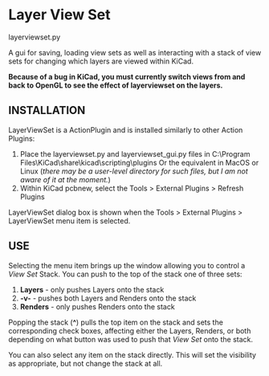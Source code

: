 # Layer View Set

layerviewset.py

A gui for saving, loading view sets as well as interacting with a stack of view sets for changing which layers are viewed within KiCad.

**Because of a bug in KiCad, you must currently switch views from and back
to OpenGL to see the effect of layerviewset on the layers.**


## INSTALLATION

LayerViewSet is a ActionPlugin and is installed similarly to other Action Plugins:
1) Place the layerviewset.py and layerviewset_gui.py files in 
C:\Program Files\KiCad\share\kicad\scripting\plugins
Or the equivalent in MacOS or Linux
(*there may be a user-level directory for such files, but I am not aware of it at the moment.*)
2) Within KiCad pcbnew, select the Tools > External Plugins > Refresh Plugins

LayerViewSet dialog box is shown when the Tools > External Plugins > LayerViewSet menu item is selected.


## USE

Selecting the menu item brings up the window allowing you to control
a *View Set* Stack. You can push to the top of the stack one of three sets:
1) **Layers** - only pushes Layers onto the stack
2) **-v-** - pushes both Layers and Renders onto the stack
3) **Renders** - only pushes Renders onto the stack

Popping the stack (**^**) pulls the top item on the stack and sets the corresponding
check boxes, affecting either the Layers, Renders, or both depending on what
button was used to push that *View Set* onto the stack.

You can also select any item on the stack directly. This will set the visibility
as appropriate, but not change the stack at all.

